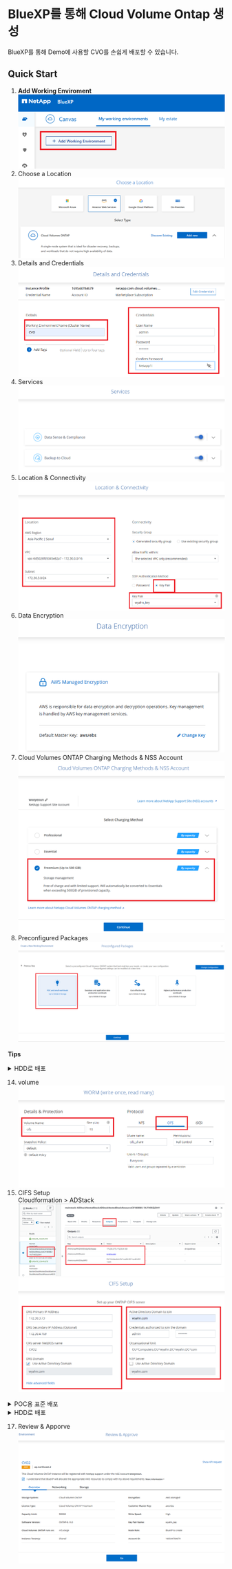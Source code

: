 # BlueXP를 통해 Cloud Volume Ontap 생성
BlueXP를 통해 Demo에 사용할 CVO를 손쉽게 배포할 수 있습니다.

## Quick Start
1. __Add Working Enviroment__ </br>
![Alt text](./Images/CreateCVOinBlueXP-0.png)
2. Choose a Location </br>
![Alt text](./Images/CreateCVOinBlueXP-1.png)
3. Details and Credentials </br>
![Alt text](./Images/CreateCVOinBlueXP-2.png)
4. Services </br>
![Alt text](./Images/CreateCVOinBlueXP-3.png)
5. Location & Connectivity </br>
![Alt text](./Images/CreateCVOinBlueXP-4.png)
6. Data Encryption </br>
![Alt text](./Images/CreateCVOinBlueXP-5.png)
7. Cloud Volumes ONTAP Charging Methods & NSS Account </br>
![Alt text](./Images/CreateCVOinBlueXP-6.png)
8. Preconfigured Packages </br>
![Alt text](./Images/CreateCVOinBlueXP-7.png)

__Tips__
<details>
    <summary>HDD로 배포</summary>

<!-- summary 아래 한칸 공백 두고 내용 삽입 -->
## HDD 볼륨을 배포하여 유지비 절약
aws ```gp2```나 ```gp3``` type의 볼륨이 아닌 ```st1``` type을 사용하도록 설정합니다.
이 경우 Tiring 기능을 선택할 수 없습니다.
8. Preconfigured Packages </br>
![Alt text](./Images/CreateCVOinBlueXP-7-1.png)
9. IAM Role </br>
![Alt text](./Images/CreateCVOinBlueXP-8.png)
10. Licensing </br>
![Alt text](./Images/CreateCVOinBlueXP-9.png)
11. Underlying Storage Resources </br>
![Alt text](./Images/CreateCVOinBlueXP-10.png)
12. Underlying Storage Configuration </br>
![Alt text](./Images/CreateCVOinBlueXP-11.png)
13. WORM (write once, read many) </br>
![Alt text](./Images/CreateCVOinBlueXP-12.png)
</details>

14. volume </br>
![Alt text](./Images/CreateCVOinBlueXP-13.png)
15. CIFS Setup </br>
Cloudformation > ADStack
![Alt text](./Images/CreateCVOinBlueXP-14.png)
![Alt text](./Images/CreateCVOinBlueXP-15.png)

<details>
    <summary>POC용 표준 배포</summary>

16. Create Volume - Usage Profile Disk Type & Tiering Policy </br>
![Alt text](./Images/CreateCVOinBlueXP-16.png)
</details>
<details>
    <summary>HDD로 배포</summary>

16. Create Volume - Usage Profile Disk Type & Tiering Policy </br>
![Alt text](./Images/CreateCVOinBlueXP-18.png)
</details>


17. Review & Apporve </br>
![Alt text](./Images/CreateCVOinBlueXP-17.png)